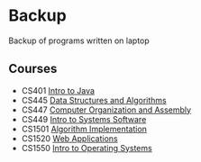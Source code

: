 # Backup
Backup of programs written on laptop
## Courses
- CS401 [Intro to Java](https://github.com/nicholaszullo/Backup/tree/master/401)
- CS445 [Data Structures and Algorithms](https://github.com/nicholaszullo/Backup/tree/master/445)
- CS447 [Computer Organization and Assembly](https://github.com/nicholaszullo/Backup/tree/master/447)
- CS449 [Intro to Systems Software](https://github.com/nicholaszullo/Backup/tree/master/449)
- CS1501 [Algorithm Implementation](https://github.com/nicholaszullo/Backup/tree/master/1501)
- CS1520 [Web Applications](https://github.com/nicholaszullo/Backup/tree/master/1520)
- CS1550 [Intro to Operating Systems](https://github.com/nicholaszullo/Backup/tree/master/1550)
